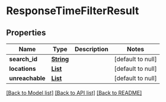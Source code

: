 # ResponseTimeFilterResult
## Properties

Name | Type | Description | Notes
------------ | ------------- | ------------- | -------------
**search\_id** | [**String**](string.md) |  | [default to null]
**locations** | [**List**](ResponseTimeFilterLocation.md) |  | [default to null]
**unreachable** | [**List**](string.md) |  | [default to null]

[[Back to Model list]](../README.md#documentation-for-models) [[Back to API list]](../README.md#documentation-for-api-endpoints) [[Back to README]](../README.md)

